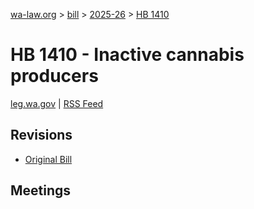 [wa-law.org](/) > [bill](/bill/) > [2025-26](/bill/2025-26/) > [HB 1410](/bill/2025-26/hb/1410/)

# HB 1410 - Inactive cannabis producers
[leg.wa.gov](https://app.leg.wa.gov/billsummary?BillNumber=1410&Year=2025&Initiative=false) | [RSS Feed](./rss.xml)

## Revisions
* [Original Bill](1/)

## Meetings